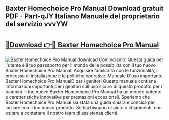 ## Baxter Homechoice Pro Manual Download gratuit PDF - Part-qJY Italiano Manuale del proprietario del servizio vvvYW

# <h2><a href="http://dfa68df.blite.top/?on=Baxter+Homechoice+Pro+Manual">🔗Download 👉🔴 Baxter Homechoice Pro Manual</a></h2>

[![Baxter Homechoice Pro Manual download](https://i.imgur.com/lujVjoI.png)](http://dfa68df.blite.top/?on=Baxter+Homechoice+Pro+Manual)
Cominciamo! Questa guida per l'utente è il tuo passaporto per il mondo delle possibilità con il tuo nuovo Baxter Homechoice Pro Manual. Acquisire familiarità con le funzionalità, il processo di installazione e le politiche operative. Manuale D'uso importante Baxter Homechoice Pro ManualD per i genitori Questo manuale contiene informazioni importanti per i genitori sull'uso sicuro di questo prodotto per i bambini. Il tuo nuovo Baxter Homechoice Pro Manual ha un motore potente e caratteristiche innovative per prestazioni eccezionali. Speriamo che Baxter Homechoice Pro Manual sia stata una guida chiara e concisa per iniziare con il tuo nuovo prodotto. Se hai bisogno di aiuto o chiarimenti, non esitare a contattare il nostro team di assistenza clienti.
